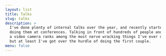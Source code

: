 ```yaml
---
layout: list
title: Talks
slug: talks
description: >
  I've done plenty of internal talks over the year, and recently started
  doing them at conferences. Talking in front of hundreds of people and
  a video camera ranks among the most nerve wracking things I've ever done,
  but at least I've got over the hurdle of doing the first couple.
menu: false
---
```

